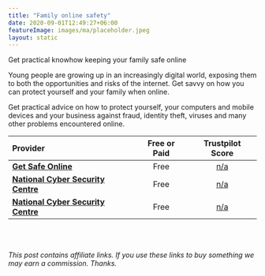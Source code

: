 ```yaml
---
title: "Family online safety"
date: 2020-09-01T12:49:27+06:00
featureImage: images/ma/placeholder.jpeg
layout: static
---
```


Get practical knowhow keeping your family safe online

Young people are growing up in an increasingly digital world, exposing them to both the opportunities and risks of the internet. Get savvy on how you can protect yourself and your family when online.

Get practical advice on how to protect yourself, your computers and mobile devices and your business against fraud, identity theft, viruses and many other problems encountered online.

| Provider      | Free or Paid  |  Trustpilot Score  |
| :-----------          | :--------------:      |  :--------------:         |
| [**Get Safe Online**](https://www.getsafeonline.org/personal/article-category/safeguarding-children/) | Free | [n/a](n/a) | 
| [**National Cyber Security Centre**](https://www.ncsc.gov.uk/section/information-for/individuals-families) | Free | [n/a](n/a) | 
| [**National Cyber Security Centre**](https://www.ncsc.gov.uk/collection/cybersprinters) | Free | [n/a](n/a) | 
  

<br/><br/>

*This post contains affiliate links. If you use these links to buy something we may
earn a commission. Thanks.*






